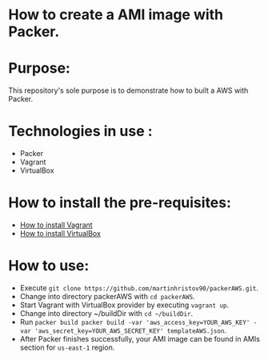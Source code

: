 # How to create a AMI image with Packer.

# Purpose:

This repository's sole purpose is to demonstrate how to built a AWS with Packer.

# Technologies in use :

- Packer
- Vagrant
- VirtualBox

# How to install the pre-requisites:

- [How to install Vagrant](https://www.vagrantup.com/docs/installation/)
- [How to install VirtualBox](https://www.virtualbox.org/manual/ch02.html)

# How to use:

- Execute `git clone https://github.com/martinhristov90/packerAWS.git`.
- Change into directory packerAWS with `cd packerAWS`.
- Start Vagrant with VirtualBox provider by executing `vagrant up`.
- Change into directory ~/buildDir with `cd ~/buildDir`.
- Run `packer build packer build -var 'aws_access_key=YOUR_AWS_KEY' -var 'aws_secret_key=YOUR_AWS_SECRET_KEY' templateAWS.json`.
- After Packer finishes successfully, your AMI image can be found in AMIs section for `us-east-1` region.

